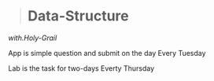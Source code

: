 ># Data-Structure
*with.Holy-Grail*

App is simple question and submit on the day
Every Tuesday

Lab is the task for two-days
Everty Thursday
